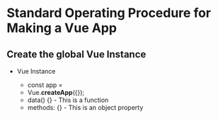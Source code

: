 # Standard Operating Procedure for Making a Vue App

## Create the global Vue Instance

- Vue Instance

  - const app = 
  - Vue.**createApp**({});
  - data() {} - This is a function
  - methods: {} - This is an object property